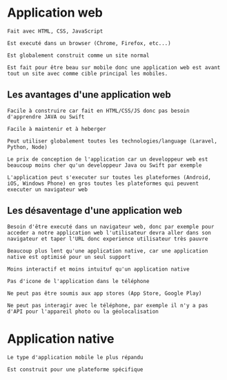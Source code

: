 # Application web

```
Fait avec HTML, CSS, JavaScript
```

```
Est executé dans un browser (Chrome, Firefox, etc...)
```

```
Est globalement construit comme un site normal
```

```
Est fait pour être beau sur mobile donc une application web est avant tout un site avec comme cible principal les mobiles.
```

## Les avantages d'une application web

```
Facile à construire car fait en HTML/CSS/JS donc pas besoin d'apprendre JAVA ou Swift
```

```
Facile à maintenir et à heberger
```

```
Peut utiliser globalement toutes les technologies/language (Laravel, Python, Node)
```

```
Le prix de conception de l'application car un developpeur web est beaucoup moins cher qu'un developpeur Java ou Swift par exemple
```

```
L'application peut s'executer sur toutes les plateformes (Android, iOS, Windows Phone) en gros toutes les plateformes qui peuvent executer un navigateur web
```

## Les désaventage d'une application web
```
Besoin d'être executé dans un navigateur web, donc par exemple pour acceder a notre application web l'utilisateur devra aller dans son navigateur et taper l'URL donc experience utilisateur très pauvre
```

```
Beaucoup plus lent qu'une application native, car une application native est optimisé pour un seul support
```

```
Moins interactif et moins intuituf qu'un application native
```

```
Pas d'icone de l'application dans le téléphone
```

```
Ne peut pas être soumis aux app stores (App Store, Google Play)
```

```
Ne peut pas interagir avec le téléphone, par exemple il n'y a pas d'API pour l'appareil photo ou la géolocalisation
```

# Application native

```
Le type d'application mobile le plus répandu
```

```
Est construit pour une plateforme spécifique
```